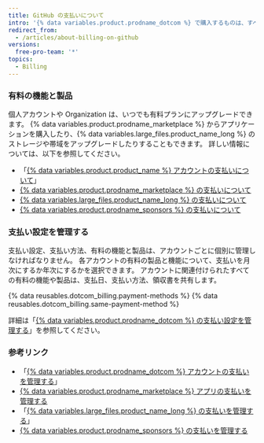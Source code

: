 ```yaml
---
title: GitHub の支払いについて
intro: '{% data variables.product.prodname_dotcom %} で購入するものは、すべてアカウントの支払日、支払い方法、領収書を共有します。'
redirect_from:
  - /articles/about-billing-on-github
versions:
  free-pro-team: '*'
topics:
  - Billing
---
```


### 有料の機能と製品

個人アカウントや Organization は、いつでも有料プランにアップグレードできます。 {% data variables.product.prodname_marketplace %} からアプリケーションを購入したり、{% data variables.large_files.product_name_long %} のストレージや帯域をアップグレードしたりすることもできます。 詳しい情報については、以下を参照してください。
- 「[{% data variables.product.product_name %} アカウントの支払いについて](/articles/about-billing-for-github-accounts)」
- [{% data variables.product.prodname_marketplace %} の支払いについて](/articles/about-billing-for-github-marketplace)
- [{% data variables.large_files.product_name_long %} の支払いについて](/articles/about-billing-for-git-large-file-storage)
- [{% data variables.product.prodname_sponsors %} の支払いについて](/articles/about-billing-for-github-sponsors)

### 支払い設定を管理する

支払い設定、支払い方法、有料の機能と製品は、アカウントごとに個別に管理しなければなりません。 各アカウントの有料の製品と機能について、支払いを月次にするか年次にするかを選択できます。 アカウントに関連付けられたすべての有料の機能や製品は、支払日、支払い方法、領収書を共有します。

{% data reusables.dotcom_billing.payment-methods %} {% data reusables.dotcom_billing.same-payment-method %}

詳細は「[{% data variables.product.prodname_dotcom %} の支払い設定を管理する](/articles/managing-your-github-billing-settings)」を参照してください。

### 参考リンク

- 「[{% data variables.product.prodname_dotcom %} アカウントの支払いを管理する](/articles/managing-billing-for-your-github-account)」
- [{% data variables.product.prodname_marketplace %} アプリの支払いを管理する](/articles/managing-billing-for-github-marketplace-apps)
- 「[{% data variables.large_files.product_name_long %} の支払いを管理する](/articles/managing-billing-for-git-large-file-storage)」
- [{% data variables.product.prodname_sponsors %} の支払いを管理する](/articles/managing-billing-for-github-sponsors)
